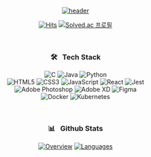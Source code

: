 <div align=center>

[![header](https://capsule-render.vercel.app/api?type=waving&color=gradient&customColorList=12&animation=fadeIn&height=230&section=header&text=Hi!%20I'm%20Wontory.&desc=I%20am%20interested%20in%20Animation%20and%20Interaction.&fontSize=60&fontAlign=50&fontAlignY=33&descSize=20&descAlign=50&descAlignY=55)](https://github.com/wontory)
  
[![Hits](https://hits.seeyoufarm.com/api/count/incr/badge.svg?url=https%3A%2F%2Fgithub.com%2Fwontory%2Fhit-counter&count_bg=%236196FF&title_bg=%23555555&icon=github.svg&icon_color=%23E7E7E7&title=Hits&edge_flat=false)](https://github.com/wontory)
[![Solved.ac 프로필](http://mazassumnida.wtf/api/mini/generate_badge?boj=wontory)](https://solved.ac/wontory)  
  
&nbsp;  
  
### 🛠︎ &nbsp; Tech Stack

![C](https://img.shields.io/badge/C-A8B9CC.svg?logo=C&logoColor=white&style=flat)
![Java](https://img.shields.io/badge/Java-007396.svg?logo=Java&logoColor=white&style=flat)
![Python](https://img.shields.io/badge/Python-3776AB.svg?logo=Python&logoColor=white&style=flat)  
![HTML5](https://img.shields.io/badge/HTML5-E34F26.svg?logo=HTML5&logoColor=white&style=flat)
![CSS3](https://img.shields.io/badge/CSS3-1572B6.svg?logo=CSS3&logoColor=white&style=flat)
![JavaScript](https://img.shields.io/badge/JavaScript-F7DF1E.svg?logo=JavaScript&logoColor=white&style=flat)
![React](https://img.shields.io/badge/React-61DAFB.svg?logo=React&logoColor=white&style=flat)
![Jest](https://img.shields.io/badge/Jest-C21325.svg?logo=Jest&logoColor=white&style=flat)  
![Adobe Photoshop](https://img.shields.io/badge/Adobe&nbsp;Photoshop-31A8FF.svg?logo=AdobePhotoshop&logoColor=white&style=flat)
![Adobe XD](https://img.shields.io/badge/Adobe&nbsp;XD-FF61F6.svg?logo=AdobeXD&logoColor=white&style=flat)
![Figma](https://img.shields.io/badge/Figma-F24E1E.svg?logo=Figma&logoColor=white&style=flat)  
![Docker](https://img.shields.io/badge/Docker-2496ED.svg?logo=Docker&logoColor=white&style=flat)
![Kubernetes](https://img.shields.io/badge/Kubernetes-326CE5.svg?logo=Kubernetes&logoColor=white&style=flat)  
  
&nbsp;  
  
### 📊 &nbsp; Github Stats

[![Overview](https://raw.githubusercontent.com/wontory/github-stats-transparent/output/generated/overview.svg)](https://github.com/wontory)
[![Languages](https://raw.githubusercontent.com/wontory/github-stats-transparent/output/generated/languages.svg)](https://github.com/wontory)
</div>
